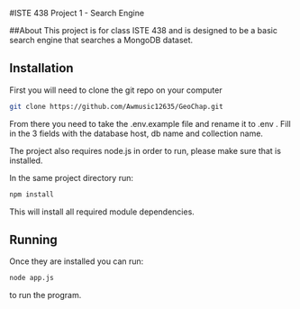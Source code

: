 #ISTE 438 Project 1 - Search Engine

##About
This project is for class ISTE 438 and is designed to be a basic search engine that searches a MongoDB dataset.


## Installation


First you will need to clone the git repo on your computer

```bash
git clone https://github.com/Awmusic12635/GeoChap.git
```

From there you need to take the .env.example file and rename it to .env . Fill in the 3 fields with the database host, db name and collection name.

The project also requires node.js in order to run, please make sure that is installed.

In the same project directory run:

```bash
npm install
```

This will install all required module dependencies.

## Running

Once they are installed you can run:

```bash
node app.js
```

to run the program.